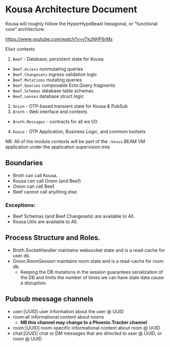 # Kousa Architecture Document

Kousa will roughly follow the HyperHypeBeast hexagonal, or
"functional core" architecture:

https://www.youtube.com/watch?v=yTkzNHF6rMs

Elixir contexts

1. `Beef` - Database, persistent state for Kousa
 - `Beef.Access` nonmutating queries
 - `Beef.Changesets` ingress validation logic
 - `Beef.Mutations` mutating queries
 - `Beef.Queries` composable Ecto.Query fragments
 - `Beef.Schemas` database table schemas
 - `Beef.Lenses` database struct logic
2. `Onion` - OTP-based transient state for Kousa & PubSub
3. `Broth` - Web interface and contexts
 - `Broth.Messages` - contracts for all ws I/O
4. `Kousa` - OTP Application, Business Logic, and common toolsets

NB: All of the module contexts will be part of the `:kousa` BEAM VM
application under the application supervision tree

## Boundaries

- Broth can call Kousa.
- Kousa can call Onion (and Beef)
- Onion can call Beef.
- Beef cannot call anything else.

### Exceptions:
- Beef Schemas (and Beef Changesets) are available to All.
- Kousa.Utils are available to All.

## Process Structure and Roles.
- Broth.SocketHandler maintains websocket state and is a read-cache for user db.
- Onion.RoomSession maintains room state and is a read-cache for room db.
  - Keeping the DB mutations in the session guarantees serialization of the DB and
    limits the number of times we can have stale data cause a disruption.

## Pubsub message channels
- user:[UUID] user information about the user @ UUID
- room:all    informational content about rooms
  - **NB this channel may change to a Phoenix.Tracker channel**
- room:[UUID] room-specific informational content about room @ UUID
- chat:[UUID] chat or DM messages that are directed to user @ UUID, or room @ UUID